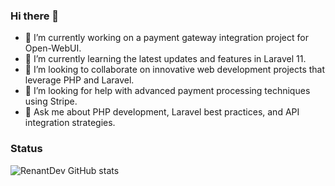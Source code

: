 ### Hi there 👋

- 🔭 I’m currently working on a payment gateway integration project for Open-WebUI.
- 🌱 I’m currently learning the latest updates and features in Laravel 11.
- 👯 I’m looking to collaborate on innovative web development projects that leverage PHP and Laravel.
- 🤔 I’m looking for help with advanced payment processing techniques using Stripe.
- 💬 Ask me about PHP development, Laravel best practices, and API integration strategies.

### Status
![RenantDev GitHub stats](https://github-readme-stats.vercel.app/api?username=RenantDev&show_icons=true&theme=dark)


<!--
**RenantDev/RenantDev** is a ✨ _special_ ✨ repository because its `README.md` (this file) appears on your GitHub profile.

Here are some ideas to get you started:

- 🔭 I’m currently working on ...
- 🌱 I’m currently learning ...
- 👯 I’m looking to collaborate on ...
- 🤔 I’m looking for help with ...
- 💬 Ask me about ...
- 📫 How to reach me: ...
- 😄 Pronouns: ...
- ⚡ Fun fact: ...
-->
